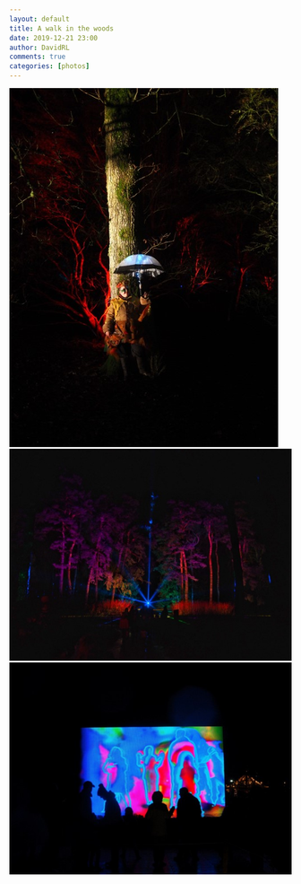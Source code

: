```yaml
---  
layout: default  
title: A walk in the woods  
date: 2019-12-21 23:00  
author: DavidRL  
comments: true  
categories: [photos]  
---  
```

<img src="/assets/images/articles/westonbirt1.jpg" class="responsive"><br>
<img src="/assets/images/articles/westonbirt2.jpg" class="responsive"><br>
<img src="/assets/images/articles/westonbirt3.jpg" class="responsive"><br>

